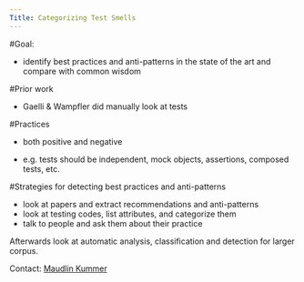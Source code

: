 ```yaml
---
Title: Categorizing Test Smells
---
```


#Goal:


-  identify best practices and anti-patterns in the state of the art and compare with common wisdom 

#Prior work


-  Gaelli & Wampfler did manually look at tests

#Practices


-  both positive and negative


-  e.g. tests should be independent, mock objects, assertions, composed tests, etc.

#Strategies for detecting best practices and anti-patterns 


-  look at papers and extract recommendations and anti-patterns
-  look at testing codes, list attributes, and categorize them
-  talk to people and ask them about their practice

Afterwards look at automatic analysis, classification and detection for larger corpus. 

Contact: [Maudlin Kummer](%base_url%/wiki/alumni/MaudlinKummer)
